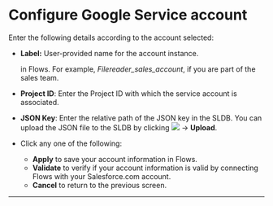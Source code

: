 # Configure Google Service account

Enter the following details according to the account selected:

*   **Label:** User-provided name for the account instance.

    in Flows. For example, _Filereader\_sales\_account_, if you are part of the sales team.
* **Project ID**: Enter the Project ID with which the service account is associated.
* **JSON Key**: Enter the relative path of the JSON key in the SLDB. You can upload the JSON file to the SLDB by clicking ![](https://docs-snaplogic.atlassian.net/wiki/download/attachments/836861961/Browse.PNG?version=1\&modificationDate=1563542667717\&cacheVersion=1\&api=v2) → **Upload**.
* Click any one of the following:
  * **Apply** to save your account information in Flows.
  * **Validate** to verify if your account information is valid by connecting Flows with your Salesforce.com account.
  * **Cancel** to return to the previous screen.

***
